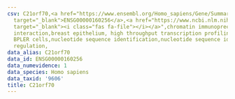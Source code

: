 ```yaml
---
csv: C21orf70,<a href="https://www.ensembl.org/Homo_sapiens/Gene/Summary?db=core;g=ENSG00000160256"
  target="_blank">ENSG00000160256</a>,<a href="https://www.ncbi.nlm.nih.gov/pubmed/22863008"
  target="_blank"><i class="fas fa-file"></i></a>",chromatin immunoprecipitation assay,direct
  interaction,breast epithelium, high throughput transcription profiling by microarray,
  BPLER cells,nucleotide sequence identification,nucleotide sequence identification,transcriptional
  regulation,
data_alias: C21orf70
data_id: ENSG00000160256
data_numevidence: 1
data_species: Homo sapiens
data_taxid: '9606'
title: C21orf70
---
```

